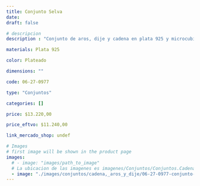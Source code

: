 ```yaml
---
title: Conjunto Selva
date: 
draft: false

# descripcion
description : "Conjunto de aros, dije y cadena en plata 925 y microcubic. Largo de cadena 40, 45 o 50 a elección."

materials: Plata 925

color: Plateado

dimensions: ""

code: 06-27-0977

type: "Conjuntos"

categories: []

price: $13.220,00

price_eftvo: $11.240,00

link_mercado_shop: undef

# Images
# first image will be shown in the product page
images:
  # - image: "images/path_to_image"
  # La ubicacion de las imagenes es imagenes/Conjuntos/Conjuntos.Cadena, aros y dije/06-27-0977-conjunto-selva
  - image: "./images/conjuntos/cadena,_aros_y_dije/06-27-0977-conjunto-selva.jpg"
---
```

